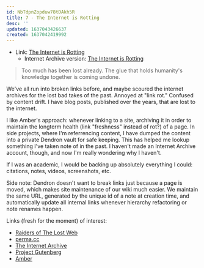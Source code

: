 ```yaml
---
id: NbTdpnZopduw78tDAkh5R
title: 7 - The Internet is Rotting
desc: ''
updated: 1637043426637
created: 1637042419992
---
```


- Link: [The Internet is Rotting](https://www.theatlantic.com/technology/archive/2021/06/the-internet-is-a-collective-hallucination/619320/)
  - Internet Archive version: [The Internet is Rotting](https://web.archive.org/web/20211104055336/https://www.theatlantic.com/technology/archive/2021/06/the-internet-is-a-collective-hallucination/619320/)

> Too much has been lost already. The glue that holds humanity's knowledge together is coming undone.

We've all run into broken links before, and maybe scoured the internet archives for the lost bad takes of the past. Annoyed at "link rot." Confused by content drift. I have blog posts, published over the years, that are lost to the internet.

I like Amber's approach: whenever linking to a site, archiving it in order to maintain the longterm health (link "freshness" instead of rot?) of a page. In side projects, where I'm referrencing content, I have dumped the content into a private Dendron vault for safe keeping. This has helped me lookup something I've taken note of in the past. I haven't made an Internet Archive account, though, and now I'm really wondering why I haven't.

If I was an academic, I would be backing up absolutely everything I could: citations, notes, videos, screenshots, etc.

Side note: Dendron doesn't want to break links just because a page is moved, which makes site maintenance of our wiki much easier. We maintain the same URL, generated by the unique id of a note at creation time, and automatically update all internal links whenever hierarchy refactoring or note renames happen.

Links (fresh for the moment) of interest:

- [Raiders of The Lost Web](https://www.theatlantic.com/technology/archive/2015/10/raiders-of-the-lost-web/409210/)
- [perma.cc](https://perma.cc/)
- [The Internet Archive](https://archive.org)
- [Project Gutenberg](https://www.gutenberg.org/)
- [Amber](http://amberlink.org/)
